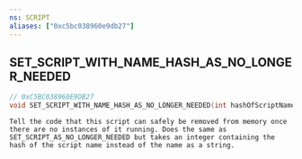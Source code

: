 ```yaml
---
ns: SCRIPT
aliases: ["0xc5bc038960e9db27"]
---
```

## SET_SCRIPT_WITH_NAME_HASH_AS_NO_LONGER_NEEDED

```c
// 0xC5BC038960E9DB27
void SET_SCRIPT_WITH_NAME_HASH_AS_NO_LONGER_NEEDED(int hashOfScriptName);
```

```
Tell the code that this script can safely be removed from memory once there are no instances of it running. Does the same as SET_SCRIPT_AS_NO_LONGER_NEEDED but takes an integer containing the hash of the script name instead of the name as a string.
```
